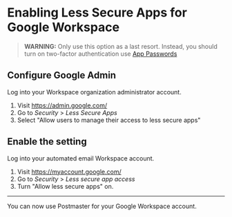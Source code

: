 # Enabling Less Secure Apps for Google Workspace

> **WARNING:** Only use this option as a last resort. Instead, you should turn on two-factor authentication use [App Passwords](https://support.google.com/mail/answer/185833?hl=en)

## Configure Google Admin

Log into your Workspace organization administrator account.

1. Visit https://admin.google.com/
2. Go to *Security* > *Less Secure Apps*
3. Select "Allow users to manage their access to less secure apps"

## Enable the setting

Log into your automated email Workspace account.

1. Visit https://myaccount.google.com/
2. Go to *Security* > *Less secure app access*
3. Turn "Allow less secure apps" on.

---

You can now use Postmaster for your Google Workspace account.